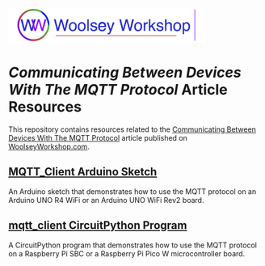<a href="https://www.woolseyworkshop.com"><img src="https://raw.githubusercontent.com/WoolseyWorkshop/.github/master/profile/assets/WWS_Logo.png" alt="Woolsey Workshop" height="70"></a>

# *Communicating Between Devices With The MQTT Protocol* Article Resources
This repository contains resources related to the [Communicating Between Devices With The MQTT Protocol](https://www.woolseyworkshop.com/2023/08/15/communicating-between-devices-with-the-mqtt-protocol/) article published on [WoolseyWorkshop.com](https://www.woolseyworkshop.com).

## [MQTT_Client Arduino Sketch](Arduino/MQTT_Client)
An Arduino sketch that demonstrates how to use the MQTT protocol on an Arduino UNO R4 WiFi or an Arduino UNO WiFi Rev2 board.

## [mqtt_client CircuitPython Program](CircuitPython/mqtt_client)
A CircuitPython program that demonstrates how to use the MQTT protocol on a Raspberry Pi SBC or a Raspberry Pi Pico W microcontroller board.
